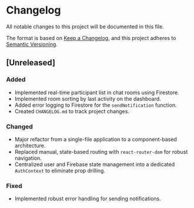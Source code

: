 # Changelog

All notable changes to this project will be documented in this file.

The format is based on [Keep a Changelog](https://keepachangelog.com/en/1.0.0/),
and this project adheres to [Semantic Versioning](https://semver.org/spec/v2.0.0.html).

## [Unreleased]

### Added
- Implemented real-time participant list in chat rooms using Firestore.
- Implemented room sorting by last activity on the dashboard.
- Added error logging to Firestore for the `sendNotification` function.
- Created `CHANGELOG.md` to track project changes.

### Changed
- Major refactor from a single-file application to a component-based architecture.
- Replaced manual, state-based routing with `react-router-dom` for robust navigation.
- Centralized user and Firebase state management into a dedicated `AuthContext` to eliminate prop drilling.

### Fixed
- Implemented robust error handling for sending notifications.
